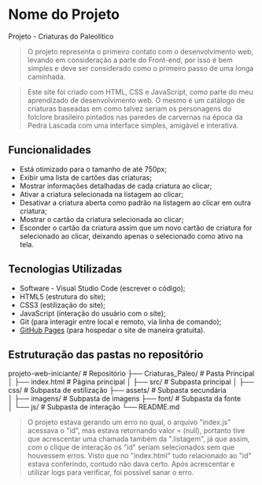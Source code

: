 # Nome do Projeto

Projeto - Criaturas do Paleolítico

> O projeto representa o primeiro contato com o desenvolvimento web, levando em consideração a parte do Front-end, por isso é bem simples
e deve ser considerado como o primeiro passo de uma longa caminhada.

> Este site foi criado com HTML, CSS e JavaScript, como parte do meu aprendizado de desenvolvimento web.
> O mesmo é um catálogo de criaturas baseadas em como talvez seriam os personagens do folclore brasileiro pintados nas paredes de carvernas na época da Pedra Lascada com uma interface simples, amigável e interativa.

## Funcionalidades

- Está otimizado para o tamanho de até 750px;
- Exibir uma lista de cartões das criaturas;
- Mostrar informações detalhadas de cada criatura ao clicar;
- Ativar a criatura selecionada na listagem ao clicar;
- Desativar a criatura aberta como padrão na listagem ao clicar em outra criatura;
- Mostrar o cartão da criatura selecionada ao clicar;
- Esconder o cartão da criatura assim que um novo cartão de criatura for selecionado ao clicar, deixando apenas o selecionado como ativo na tela.

## Tecnologias Utilizadas

- Software - Visual Studio Code (escrever o código);
- HTML5 (estrutura do site);
- CSS3 (estilização do site);
- JavaScript (interação do usuário com o site);
- Git (para interagir entre local e remoto, via linha de comando);
- [GitHub Pages](https://pages.github.com/) (para hospedar o site de maneira gratuita).

## Estruturação das pastas no repositório

projeto-web-iniciante/        # Repositório
├── Criaturas_Paleo/          # Pasta Principal
│   ├── index.html            # Página principal
│   ├── src/                  # Subpasta principal
│       ├── css/              # Subpasta de estilização
        ├── assets/           # Subpasta secundária           
│           ├── imagens/      # Subpasta de imagens
            ├── font/         # Subpasta da fonte         
│       └── js/               # Subpasta de interação
└── README.md

> O projeto estava gerando um erro no qual, o arquivo "index.js" acessava o "id", mas estava retornando valor = (null), portanto tive que acrescentar uma chamada também da ".listagem", já que assim, com o clique de interação os "id" seriam selecionados sem  que houvessem erros. Visto que no "index.html" tudo relacionado ao "id" estava conferindo, contudo não dava certo. Após acrescentar e utilizar logs para verificar, foi possível sanar o erro.
